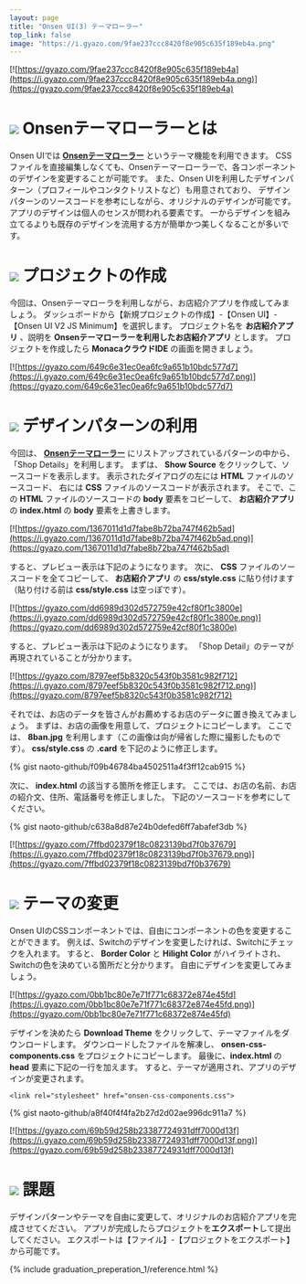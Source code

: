 ```yaml
---
layout: page
title: "Onsen UI(3) テーマローラー"
top_link: false
image: "https://i.gyazo.com/9fae237ccc8420f8e905c635f189eb4a.png"
---
```


[![https://gyazo.com/9fae237ccc8420f8e905c635f189eb4a](https://i.gyazo.com/9fae237ccc8420f8e905c635f189eb4a.png)](https://gyazo.com/9fae237ccc8420f8e905c635f189eb4a)

# <img src="https://i.gyazo.com/261ba098b5b016e01a3dfb36abec79bb.png"> Onsenテーマローラーとは

Onsen UIでは **[Onsenテーマローラー](http://components.onsen.io/)** というテーマ機能を利用できます。
CSSファイルを直接編集しなくても、Onsenテーマーローラーで、各コンポーネントのデザインを変更することが可能です。
また、Onsen UIを利用したデザインパターン（プロフィールやコンタクトリストなど）も用意されており、
デザインパターンのソースコードを参考にしながら、オリジナルのデザインが可能です。
アプリのデザインは個人のセンスが問われる要素です。
一からデザインを組み立てるよりも既存のデザインを流用する方が簡単かつ美しくなることが多いです。

# <img src="https://i.gyazo.com/261ba098b5b016e01a3dfb36abec79bb.png"> プロジェクトの作成

今回は、Onsenテーマローラを利用しながら、お店紹介アプリを作成してみましょう。
ダッシュボードから【新規プロジェクトの作成】-【Onsen UI】-【Onsen UI V2 JS Minimum】を選択します。
プロジェクト名を **お店紹介アプリ** 、説明を **Onsenテーマローラーを利用したお店紹介アプリ** とします。
プロジェクトを作成したら **MonacaクラウドIDE** の画面を開きましょう。

[![https://gyazo.com/649c6e31ec0ea6fc9a651b10bdc577d7](https://i.gyazo.com/649c6e31ec0ea6fc9a651b10bdc577d7.png)](https://gyazo.com/649c6e31ec0ea6fc9a651b10bdc577d7)

# <img src="https://i.gyazo.com/261ba098b5b016e01a3dfb36abec79bb.png"> デザインパターンの利用

今回は、 **[Onsenテーマローラー](http://components.onsen.io/)** にリストアップされているパターンの中から、
「Shop Details」を利用します。
まずは、 **Show Source** をクリックして、ソースコードを表示します。
表示されたダイアログの左には **HTML** ファイルのソースコード、
右には **CSS** ファイルのソースコードが表示されます。
そこで、この **HTML** ファイルのソースコードの **body** 要素をコピーして、
**お店紹介アプリ** の **index.html** の **body** 要素を上書きします。

[![https://gyazo.com/1367011d1d7fabe8b72ba747f462b5ad](https://i.gyazo.com/1367011d1d7fabe8b72ba747f462b5ad.png)](https://gyazo.com/1367011d1d7fabe8b72ba747f462b5ad)

すると、プレビュー表示は下記のようになります。
次に、 **CSS** ファイルのソースコードを全てコピーして、
**お店紹介アプリ** の **css/style.css** に貼り付けます
（貼り付ける前は **css/style.css** は空っぽです）。

[![https://gyazo.com/dd6989d302d572759e42cf80f1c3800e](https://i.gyazo.com/dd6989d302d572759e42cf80f1c3800e.png)](https://gyazo.com/dd6989d302d572759e42cf80f1c3800e)

すると、プレビュー表示は下記のようになります。
「Shop Detail」のテーマが再現されていることが分かります。

[![https://gyazo.com/8797eef5b8320c543f0b3581c982f712](https://i.gyazo.com/8797eef5b8320c543f0b3581c982f712.png)](https://gyazo.com/8797eef5b8320c543f0b3581c982f712)

それでは、お店のデータを皆さんがお薦めするお店のデータに置き換えてみましょう。
まずは、お店の画像を用意して、プロジェクトにコピーします。
ここでは、 **8ban.jpg** を利用します（この画像は向が帰省した際に撮影したものです）。
**css/style.css** の **.card** を下記のように修正します。

{% gist naoto-github/f09b46784ba4502511a4f3ff12cab915 %}

次に、 **index.html** の該当する箇所を修正します。
ここでは、お店の名前、お店の紹介文、住所、電話番号を修正しました。
下記のソースコードを参考にしてください。

{% gist naoto-github/c638a8d87e24b0defed6ff7abafef3db %}

[![https://gyazo.com/7ffbd02379f18c0823139bd7f0b37679](https://i.gyazo.com/7ffbd02379f18c0823139bd7f0b37679.png)](https://gyazo.com/7ffbd02379f18c0823139bd7f0b37679)

# <img src="https://i.gyazo.com/261ba098b5b016e01a3dfb36abec79bb.png"> テーマの変更

Onsen UIのCSSコンポーネントでは、自由にコンポーネントの色を変更することができます。
例えば、Switchのデザインを変更したければ、Switchにチェックを入れます。
すると、 **Border Color** と **Hilight Color** がハイライトされ、
Switchの色を決めている箇所だと分かります。
自由にデザインを変更してみましょう。

[![https://gyazo.com/0bb1bc80e7e71f771c68372e874e45fd](https://i.gyazo.com/0bb1bc80e7e71f771c68372e874e45fd.png)](https://gyazo.com/0bb1bc80e7e71f771c68372e874e45fd)

デザインを決めたら **Download Theme** をクリックして、テーマファイルをダウンロードします。
ダウンロードしたファイルを解凍し、 **onsen-css-components.css** をプロジェクトにコピーします。
最後に、**index.html** の **head** 要素に下記の一行を加えます。
すると、テーマが適用され、アプリのデザインが変更されます。

    <link rel="stylesheet" href="onsen-css-components.css">

{% gist naoto-github/a8f40f4f4fa2b27d2d02ae996dc911a7 %}

[![https://gyazo.com/69b59d258b23387724931dff7000d13f](https://i.gyazo.com/69b59d258b23387724931dff7000d13f.png)](https://gyazo.com/69b59d258b23387724931dff7000d13f)

# <img src="https://i.gyazo.com/261ba098b5b016e01a3dfb36abec79bb.png"> 課題

デザインパターンやテーマを自由に変更して、オリジナルのお店紹介アプリを完成させてください。
アプリが完成したらプロジェクトを**エクスポート**して提出してください。
エクスポートは【ファイル】-【プロジェクトをエクスポート】から可能です。


{% include graduation_preperation_1/reference.html %}
